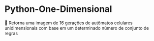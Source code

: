 # Python-One-Dimensional
:ghost: Retorna uma imagem de 16 gerações de autômatos celulares unidimensionais com base em um determinado número de conjunto de regras
